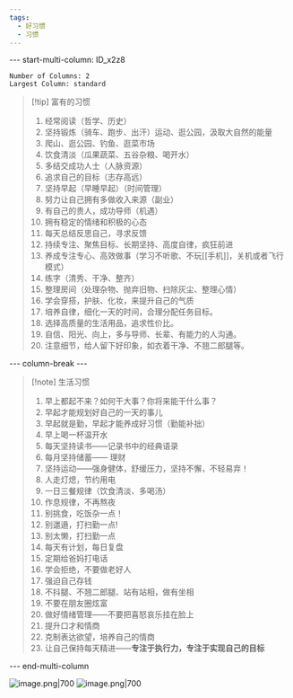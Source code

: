 ```yaml
---
tags:
  - 好习惯
  - 习惯
---
```



--- start-multi-column: ID_x2z8
```column-settings
Number of Columns: 2
Largest Column: standard
```


> [!tip] 富有的习惯
> 1. 经常阅读（哲学、历史）
> 2. 坚持锻炼（骑车、跑步、出汗）运动、逛公园，汲取大自然的能量
> 3. 爬山、逛公园、钓鱼、逛菜市场
> 4. 饮食清淡（瓜果蔬菜、五谷杂粮、喝开水）
> 5. 多结交成功人士（人脉资源）
> 6. 追求自己的目标（志存高远）
> 7. 坚持早起（早睡早起）（时间管理）
> 8. 努力让自己拥有多做收入来源（副业）
> 9. 有自己的贵人，成功导师（机遇）
> 10. 拥有稳定的情绪和积极的心态
> 11. 每天总结反思自己，寻求反馈
> 12. 持续专注、聚焦目标、长期坚持、高度自律，疯狂前进
> 13. 养成专注专心、高效做事（学习不听歌、不玩[[手机]]，关机或者飞行模式）
> 14. 练字（清秀、干净、整齐）
> 15. 整理房间（处理杂物、抛弃旧物、扫除灰尘、整理心情）
> 16. 学会穿搭，护肤、化妆，来提升自己的气质
> 17. 培养自律，细化一天的时间，合理分配任务目标。
> 18. 选择高质量的生活用品，追求性价比。
> 19. 自信、阳光、向上，多与导师、长辈、有能力的人沟通。
> 20. 注意细节，给人留下好印象，如衣着干净、不翘二郎腿等。


--- column-break ---


>[!note] 生活习惯
>1. 早上都起不来？如何干大事？你将来能干什么事？
>2. 早起才能规划好自己的一天的事儿
>3. 早起就是勤，早起才能养成好习惯（勤能补拙）
>4. 早上喝一杯温开水
>5. 每天坚持读书——记录书中的经典语录
>6. 每月坚持储蓄—— 理财
>7. 坚持运动——强身健体，舒缓压力，坚持不懈，不轻易弃！
>8. 人走灯熄，节约用电
>9. 一日三餐规律（饮食清淡、多喝汤）
>10. 作息规律，不再熬夜
>11. 别挑食，吃饭杂一点！
>12. 别邋遢，打扫勤一点!
>13. 别太懒，打扫勤一点
>14. 每天有计划，每日复盘
>15. 定期给爸妈打电话
>16. 学会拒绝，不要做老好人
>17. 强迫自己存钱
>18. 不抖腿、不翘二郎腿、站有站相，做有坐相
>19. 不要在朋友圈炫富
>20. 做好情绪管理——不要把喜怒哀乐挂在脸上
>21. 提升口才和情商
>22. 克制表达欲望，培养自己的情商
>23. 让自己保持每天精进——**专注于执行力，专注于实现自己的目标**  


--- end-multi-column




![image.png|700](https://fig-1321973591.cos.ap-nanjing.myqcloud.com/20241014204510.png)
![image.png|700](https://fig-1321973591.cos.ap-nanjing.myqcloud.com/20241123214909.png)
